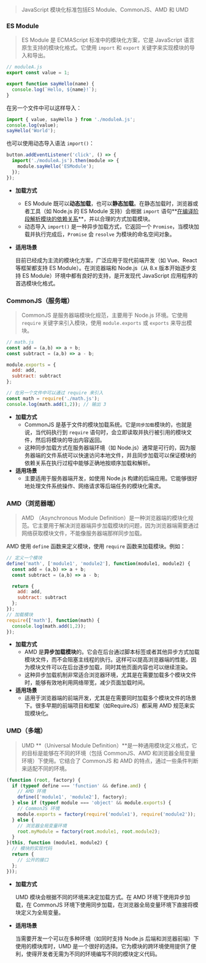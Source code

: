 > JavaScript 模块化标准包括ES Module、CommonJS、AMD 和 UMD 

### **ES Module**

> ES Module 是 ECMAScript 标准中的模块化方案，它是 JavaScript 语言原生支持的模块化格式。它使用 `import` 和 `export` 关键字来实现模块的导入和导出。

```js
// moduleA.js
export const value = 1;

export function sayHello(name) {
  console.log(`Hello, ${name}!`);
}
```

在另一个文件中可以这样导入：

```javascript
import { value, sayHello } from './moduleA.js';
console.log(value);
sayHello('World');
```

也可以使用动态导入语法 `import()`：

```js
button.addEventListener('click', () => {
  import('./moduleA.js').then(module => {
    module.sayHello('ESModule');
  });
});
```

- **加载方式**
  - ES Module 既可以**动态加载**，也可以**静态加载**。在静态加载时，浏览器或者工具（如 Node.js 的 ES Module 支持）会根据 `import` 语句**<u>在编译阶段解析模块的依赖关系</u>**，并以合理的方式加载模块。
  - 动态导入 `import()` 是一种异步加载方式，它返回一个 `Promise`，当模块加载并执行完成后，`Promise` 会 `resolve` 为模块的命名空间对象。

- **适用场景**

  目前已经成为主流的模块化方案，广泛应用于现代前端开发（如 Vue、React 等框架都支持 ES Module）。在浏览器端和 Node.js（从 8.x 版本开始逐步支持 ES Module）环境中都有良好的支持，是开发现代 JavaScript 应用程序的首选模块化格式。

### **CommonJS**（服务端）

> CommonJS 是服务器端模块化规范，主要用于 Node.js 环境。它使用 `require` 关键字来引入模块，使用 `module.exports` 或 `exports` 来导出模块。

```js
// math.js
const add = (a,b) => a + b;
const subtract = (a,b) => a - b;

module.exports = {
  add: add,
  subtract: subtract
};
```

```js
// 在另一个文件中可以通过 require 来引入
const math = require('./math.js');
console.log(math.add(1,2)); // 输出 3
```

- **加载方式**
  - CommonJS 是基于文件的模块加载系统。它是`同步加载`模块的，也就是说，当代码执行到 `require` 语句时，会立即读取并执行被引用的模块文件，然后将模块的导出内容返回。
  - 这种同步加载方式在服务器端环境（如 Node.js）通常是可行的，因为服务器端的文件系统可以快速访问本地文件，并且同步加载可以保证模块的依赖关系在执行过程中能够正确地按顺序加载和解析。
- **适用场景**
  - 主要适用于服务器端开发，如使用 Node.js 构建的后端应用。它能够很好地处理文件系统操作、网络请求等后端任务的模块化需求。

### **AMD**（浏览器端）

> AMD （Asynchronous Module Definition）是一种浏览器端的模块化规范。它主要用于解决浏览器端异步加载模块的问题，因为浏览器端需要通过网络获取模块文件，不能像服务器端那样同步加载。

AMD 使用 `define` 函数来定义模块，使用 `require` 函数来加载模块。例如：

```js
// 定义一个模块
define('math', ['module1', 'module2'], function(module1, module2) {
  const add = (a,b) => a + b;
  const subtract = (a,b) => a - b;

  return {
    add: add,
    subtract: subtract
  };
});
// 加载模块
require(['math'], function(math) {
  console.log(math.add(1,2));
});
```

- **加载方式**
  - AMD 是**异步加载模块**的。它会在后台通过脚本标签或者其他异步方式加载模块文件，而不会阻塞主线程的执行。这样可以提高浏览器端的性能，因为模块文件可以在后台逐步加载，同时其他页面内容也可以继续渲染。
  - 这种异步加载机制非常适合浏览器环境，尤其是在需要加载多个模块文件时，能够有效地利用网络带宽，减少页面加载时间。
- **适用场景**
  - 适用于浏览器端的前端开发，尤其是在需要同时加载多个模块文件的场景下。很多早期的前端项目和框架（如RequireJS）都采用 AMD 规范来实现模块化。

### **UMD**（多端）

> UMD **（Universal Module Definition）**是一种通用模块定义格式，它的目标是能够在不同的环境（包括 CommonJS、AMD 和浏览器全局变量环境）下使用。它结合了 CommonJS 和 AMD 的特点，通过一些条件判断来适配不同的环境。

```js
(function (root, factory) {
  if (typeof define === 'function' && define.amd) {
    // AMD 环境
    define(['module1', 'module2'], factory);
  } else if (typeof module === 'object' && module.exports) {
    // CommonJS 环境
    module.exports = factory(require('module1'), require('module2'));
  } else {
    // 浏览器全局变量环境
    root.myModule = factory(root.module1, root.module2);
  }
}(this, function (module1, module2) {
  // 模块的实现代码
  return {
    // 公开的接口
  };
}));
```

- **加载方式**

  UMD 模块会根据不同的环境来决定加载方式。在 AMD 环境下使用异步加载，在 CommonJS 环境下使用同步加载，在浏览器全局变量环境下直接将模块定义为全局变量。

- **适用场景**

  当需要开发一个可以在多种环境（如同时支持 Node.js 后端和浏览器前端）下使用的模块库时，UMD 是一个很好的选择。它为模块的跨环境使用提供了便利，使得开发者无需为不同的环境编写不同的模块定义代码。